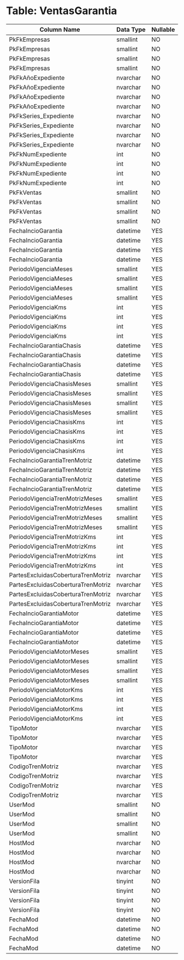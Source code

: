 # Table: VentasGarantia

| Column Name | Data Type | Nullable |
|-------------|-----------|----------|
| PkFkEmpresas | smallint | NO |
| PkFkEmpresas | smallint | NO |
| PkFkEmpresas | smallint | NO |
| PkFkEmpresas | smallint | NO |
| PkFkAñoExpediente | nvarchar | NO |
| PkFkAñoExpediente | nvarchar | NO |
| PkFkAñoExpediente | nvarchar | NO |
| PkFkAñoExpediente | nvarchar | NO |
| PkFkSeries_Expediente | nvarchar | NO |
| PkFkSeries_Expediente | nvarchar | NO |
| PkFkSeries_Expediente | nvarchar | NO |
| PkFkSeries_Expediente | nvarchar | NO |
| PkFkNumExpediente | int | NO |
| PkFkNumExpediente | int | NO |
| PkFkNumExpediente | int | NO |
| PkFkNumExpediente | int | NO |
| PkFkVentas | smallint | NO |
| PkFkVentas | smallint | NO |
| PkFkVentas | smallint | NO |
| PkFkVentas | smallint | NO |
| FechaIncioGarantia | datetime | YES |
| FechaIncioGarantia | datetime | YES |
| FechaIncioGarantia | datetime | YES |
| FechaIncioGarantia | datetime | YES |
| PeriodoVigenciaMeses | smallint | YES |
| PeriodoVigenciaMeses | smallint | YES |
| PeriodoVigenciaMeses | smallint | YES |
| PeriodoVigenciaMeses | smallint | YES |
| PeriodoVigenciaKms | int | YES |
| PeriodoVigenciaKms | int | YES |
| PeriodoVigenciaKms | int | YES |
| PeriodoVigenciaKms | int | YES |
| FechaIncioGarantiaChasis | datetime | YES |
| FechaIncioGarantiaChasis | datetime | YES |
| FechaIncioGarantiaChasis | datetime | YES |
| FechaIncioGarantiaChasis | datetime | YES |
| PeriodoVigenciaChasisMeses | smallint | YES |
| PeriodoVigenciaChasisMeses | smallint | YES |
| PeriodoVigenciaChasisMeses | smallint | YES |
| PeriodoVigenciaChasisMeses | smallint | YES |
| PeriodoVigenciaChasisKms | int | YES |
| PeriodoVigenciaChasisKms | int | YES |
| PeriodoVigenciaChasisKms | int | YES |
| PeriodoVigenciaChasisKms | int | YES |
| FechaIncioGarantiaTrenMotriz | datetime | YES |
| FechaIncioGarantiaTrenMotriz | datetime | YES |
| FechaIncioGarantiaTrenMotriz | datetime | YES |
| FechaIncioGarantiaTrenMotriz | datetime | YES |
| PeriodoVigenciaTrenMotrizMeses | smallint | YES |
| PeriodoVigenciaTrenMotrizMeses | smallint | YES |
| PeriodoVigenciaTrenMotrizMeses | smallint | YES |
| PeriodoVigenciaTrenMotrizMeses | smallint | YES |
| PeriodoVigenciaTrenMotrizKms | int | YES |
| PeriodoVigenciaTrenMotrizKms | int | YES |
| PeriodoVigenciaTrenMotrizKms | int | YES |
| PeriodoVigenciaTrenMotrizKms | int | YES |
| PartesExcluidasCoberturaTrenMotriz | nvarchar | YES |
| PartesExcluidasCoberturaTrenMotriz | nvarchar | YES |
| PartesExcluidasCoberturaTrenMotriz | nvarchar | YES |
| PartesExcluidasCoberturaTrenMotriz | nvarchar | YES |
| FechaIncioGarantiaMotor | datetime | YES |
| FechaIncioGarantiaMotor | datetime | YES |
| FechaIncioGarantiaMotor | datetime | YES |
| FechaIncioGarantiaMotor | datetime | YES |
| PeriodoVigenciaMotorMeses | smallint | YES |
| PeriodoVigenciaMotorMeses | smallint | YES |
| PeriodoVigenciaMotorMeses | smallint | YES |
| PeriodoVigenciaMotorMeses | smallint | YES |
| PeriodoVigenciaMotorKms | int | YES |
| PeriodoVigenciaMotorKms | int | YES |
| PeriodoVigenciaMotorKms | int | YES |
| PeriodoVigenciaMotorKms | int | YES |
| TipoMotor | nvarchar | YES |
| TipoMotor | nvarchar | YES |
| TipoMotor | nvarchar | YES |
| TipoMotor | nvarchar | YES |
| CodigoTrenMotriz | nvarchar | YES |
| CodigoTrenMotriz | nvarchar | YES |
| CodigoTrenMotriz | nvarchar | YES |
| CodigoTrenMotriz | nvarchar | YES |
| UserMod | smallint | NO |
| UserMod | smallint | NO |
| UserMod | smallint | NO |
| UserMod | smallint | NO |
| HostMod | nvarchar | NO |
| HostMod | nvarchar | NO |
| HostMod | nvarchar | NO |
| HostMod | nvarchar | NO |
| VersionFila | tinyint | NO |
| VersionFila | tinyint | NO |
| VersionFila | tinyint | NO |
| VersionFila | tinyint | NO |
| FechaMod | datetime | NO |
| FechaMod | datetime | NO |
| FechaMod | datetime | NO |
| FechaMod | datetime | NO |
